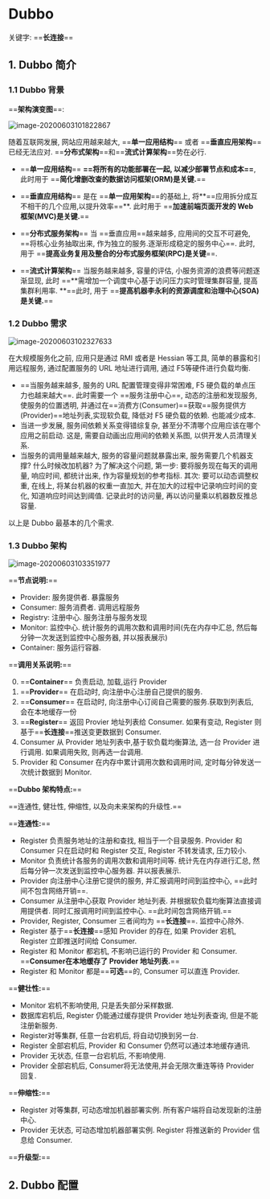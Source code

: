 # Dubbo

关键字: ==**长连接**==

## 1. Dubbo 简介

### 1.1 Dubbo 背景

==**架构演变图**==:

![image-20200603101822867](/Users/cy/develop/doc/local/picture/Dubbo/image-20200603101822867.png)

随着互联网发展, 网站应用越来越大, ==**单一应用结构**== 或者 ==**垂直应用架构**== 已经无法应对. ==**分布式架构**==和==**流式计算架构**==势在必行.

- ==**单一应用结构**== **==将所有的功能部署在一起, 以减少部署节点和成本==**, 此时用于 ==**简化增删改查的数据访问框架(ORM)是关键.**==

- ==**垂直应用结构**== 是在 ==**单一应用架构**==的基础上, 将**==应用拆分成互不相干的几个应用,以提升效率==**. 此时用于 ==**加速前端页面开发的 Web 框架(MVC)是关键.**==

- ==**分布式服务架构**== 当 ==垂直应用==越来越多, 应用间的交互不可避免, ==将核心业务抽取出来, 作为独立的服务.逐渐形成稳定的服务中心==. 此时, 用于 ==**提高业务复用及整合的分布式服务框架(RPC)是关键**==.
- ==**流式计算架构**== 当服务越来越多, 容量的评估, 小服务资源的浪费等问题逐渐显现, 此时 ==**需增加一个调度中心基于访问压力实时管理集群容量, 提高集群利用率. **==此时, 用于 ==**提高机器李永利的资源调度和治理中心(SOA)是关键.**==

  

### 1.2 Dubbo 需求

![image-20200603102327633](/Users/cy/develop/doc/local/picture/Dubbo/image-20200603102327633.png)

在大规模服务化之前, 应用只是通过 RMI 或者是 Hessian 等工具, 简单的暴露和引用远程服务, 通过配置服务的 URL 地址进行调用, 通过 F5等硬件进行负载均衡.

- ==当服务越来越多, 服务的 URL 配置管理变得非常困难, F5 硬负载的单点压力也越来越大==. 此时需要一个 ==服务注册中心==, 动态的注册和发现服务, 使服务的位置透明, 并通过在==消费方(Consumer)==获取==服务提供方(Provider)==地址列表,实现软负载, 降低对 F5 硬负载的依赖. 也能减少成本.
- 当进一步发展, 服务间依赖关系变得错综复杂, 甚至分不清哪个应用应该在哪个应用之前启动. 这是, 需要自动画出应用间的依赖关系图, 以供开发人员清理关系.
- 当服务的调用量越来越大, 服务的容量问题就暴露出来, 服务需要几个机器支撑? 什么时候改加机器? 为了解决这个问题, 第一步: 要将服务现在每天的调用量, 响应时间, 都统计出来, 作为容量规划的参考指标. 其次: 要可以动态调整权重, 在线上, 将某台机器的权重一直加大, 并在加大的过程中记录响应时间的变化, 知道响应时间达到阈值. 记录此时的访问量, 再以访问量乘以机器数反推总容量.

以上是 Dubbo 最基本的几个需求.



### 1.3 Dubbo 架构

![image-20200603103351977](/Users/cy/develop/doc/local/picture/Dubbo/image-20200603103351977.png)

==**节点说明:**==

- Provider: 服务提供者. 暴露服务
- Consumer: 服务消费者. 调用远程服务
- Registry: 注册中心. 服务注册与服务发现
- Monitor: 监控中心. 统计服务的调用次数和调用时间(先在内存中汇总, 然后每分钟一次发送到监控中心服务器, 并以报表展示)
- Container: 服务运行容器.



==**调用关系说明:**==

0. ==**Container**== 负责启动, 加载,运行 Provider
1. ==**Provider**== 在启动时, 向注册中心注册自己提供的服务.
2. ==**Consumer**== 在启动时, 向注册中心订阅自己需要的服务.获取到列表后, 会在本地缓存一份
3. ==**Register**== 返回 Provier 地址列表给 Consumer. 如果有变动, Register 则基于==**长连接**==推送变更数据到 Consumer.
4. Consumer 从 Provider 地址列表中,基于软负载均衡算法, 选一台 Provider 进行调用. 如果调用失败, 则再选一台调用.
5. Provider 和 Consumer 在内存中累计调用次数和调用时间, 定时每分钟发送一次统计数据到 Monitor.



==**Dubbo 架构特点:**==

==连通性, 健壮性, 伸缩性, 以及向未来架构的升级性.==



==**连通性:**==

- Register 负责服务地址的注册和查找, 相当于一个目录服务. Provider 和 Consumer 只在启动时和 Register 交互, Register 不转发请求, 压力较小.
- Monitor 负责统计各服务的调用次数和调用时间等. 统计先在内存进行汇总, 然后每分钟一次发送到监控中心服务器. 并以报表展示.
- Provider 向注册中心注册它提供的服务, 并汇报调用时间到监控中心, ==此时间不包含网络开销==.
- Consumer 从注册中心获取 Provider 地址列表. 并根据软负载均衡算法直接调用提供者. 同时汇报调用时间到监控中心. ==此时间包含网络开销.==
- Provider, Register, Consumer 三者间均为 ==**长连接**==. 监控中心除外.
- Register 基于==**长连接**==感知 Provider 的存在, 如果 Provider 宕机, Register 立即推送时间给 Consumer.
- Register 和 Monitor 都宕机, 不影响已运行的 Provider 和 Consumer. ==**Consumer在本地缓存了 Provider 地址列表.**==
- Register 和 Monitor 都是==**可选**==的, Consumer 可以直连 Provider.



==**健壮性:**==

- Monitor 宕机不影响使用, 只是丢失部分采样数据.
- 数据库宕机后, Register 仍能通过缓存提供 Provider 地址列表查询, 但是不能注册新服务.
- Register对等集群, 任意一台宕机后, 将自动切换到另一台.
- Register 全部宕机后, Provider 和 Consumer 仍然可以通过本地缓存通讯.
- Provider 无状态, 任意一台宕机后, 不影响使用. 
- Provider 全部宕机后, Consumer将无法使用,并会无限次重连等待 Provider 回复.



==**伸缩性:**==

- Register 对等集群, 可动态增加机器部署实例. 所有客户端将自动发现新的注册中心.
- Provider 无状态, 可动态增加机器部署实例. Register 将推送新的 Provider 信息给 Consumer.



==**升级型:**==



## 2. Dubbo 配置


